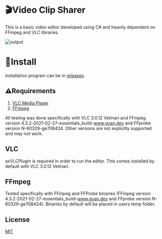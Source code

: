 # 🎬Video Clip Sharer

This is a basic video editor developed using C# and heavily dependent on FFmpeg and VLC libraries.

![output](https://user-images.githubusercontent.com/73214439/108961692-911a7180-762c-11eb-8781-235760ea8fc7.gif)

# 🚀Install
Installation program can be in [releases](https://github.com/quentinmay/Video-Clip-Sharer/releases).

## ⚠Requirements
1. [VLC Media Player](https://www.videolan.org/)
2. [FFmpeg](https://ffmpeg.org/)

All testing was done specifically with VLC 3.0.12 Vetinari and FFmpeg version 4.3.2-2021-02-27-essentials_build-www.gyan.dev and FFprobe version N-60329-ge708424. Other versions are not explicitly supported and may not work.


## VLC
axVLCPlugin is required in order to run the editor. This comes installed by default with VLC 3.0.12 Vetinari.

## FFmpeg
Tested specifically with FFmpeg and FFProbe binaries (FFmpeg version 4.3.2-2021-02-27-essentials_build-www.gyan.dev and FFprobe version N-60329-ge708424). Binaries by default will be placed in users temp folder.


## License
[MIT](https://choosealicense.com/licenses/mit/)
